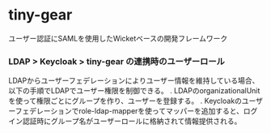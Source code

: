 # tiny-gear

ユーザー認証にSAMLを使用したWicketベースの開発フレームワーク


### LDAP > Keycloak > tiny-gear の連携時のユーザーロール
LDAPからユーザーフェデレーションによりユーザー情報を維持している場合、以下の手順でLDAPでユーザー権限を制御できる。
. LDAPのorganizationalUnitを使って権限ごとにグループを作り、ユーザーを登録する。
. Keycloakのユーザーフェデレーションでrole-ldap-mapperを使ってマッパーを追加すると、ログイン認証時にグループ名がユーザーロールに格納されて情報提供される。
